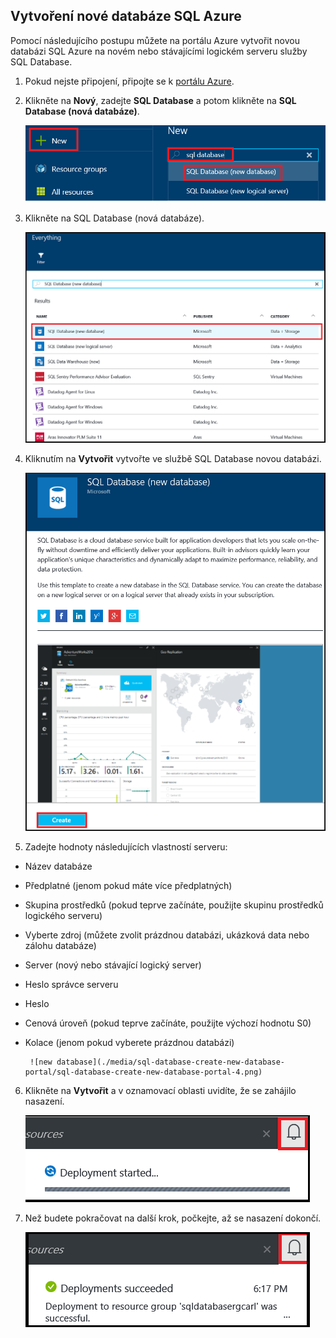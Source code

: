 
<!--
includes/sql-database-create-new-database-portal.md

Latest Freshness check:  2016-04-11 , carlrab.

As of circa 2016-04-11, the following topics might include this include:
articles/sql-database/sql-database-get-started-tutorial.md

-->
## Vytvoření nové databáze SQL Azure

Pomocí následujícího postupu můžete na portálu Azure vytvořit novou databázi SQL Azure na novém nebo stávajícími logickém serveru služby SQL Database.

1. Pokud nejste připojení, připojte se k [portálu Azure](http://portal.azure.com).
2. Klikněte na **Nový**, zadejte **SQL Database** a potom klikněte na **SQL Database (nová databáze)**.

     ![Nová databáze](./media/sql-database-create-new-database-portal/sql-database-create-new-database-portal-1.png)

3. Klikněte na SQL Database (nová databáze).

     ![Nová databáze](./media/sql-database-create-new-database-portal/sql-database-create-new-database-portal-2.png)
   
4. Kliknutím na **Vytvořit** vytvořte ve službě SQL Database novou databázi.

     ![Nová databáze](./media/sql-database-create-new-database-portal/sql-database-create-new-database-portal-3.png)

5. Zadejte hodnoty následujících vlastností serveru:

 - Název databáze
 - Předplatné (jenom pokud máte více předplatných)
 - Skupina prostředků (pokud teprve začínáte, použijte skupinu prostředků logického serveru)
 - Vyberte zdroj (můžete zvolit prázdnou databázi, ukázková data nebo zálohu databáze)
 - Server (nový nebo stávající logický server)
 - Heslo správce serveru
 - Heslo
 - Cenová úroveň (pokud teprve začínáte, použijte výchozí hodnotu S0)
 - Kolace (jenom pokud vyberete prázdnou databázi)

        ![new database](./media/sql-database-create-new-database-portal/sql-database-create-new-database-portal-4.png)

6.  Klikněte na **Vytvořit** a v oznamovací oblasti uvidíte, že se zahájilo nasazení.

     ![Nová databáze](./media/sql-database-create-new-database-portal/sql-database-create-new-database-portal-5.png)

7. Než budete pokračovat na další krok, počkejte, až se nasazení dokončí.

     ![Nová databáze](./media/sql-database-create-new-database-portal/sql-database-create-new-database-portal-6.png)


<!--HONumber=Jun16_HO2-->



